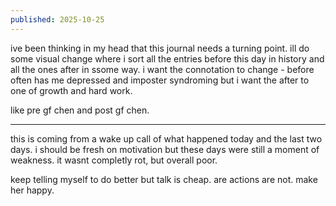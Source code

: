 ```yaml
---
published: 2025-10-25
---
```


ive been thinking in my head that this journal needs a turning point. ill do some visual change where i sort all the entries before this day in history and all the ones after in ssome way. i want the connotation to change - before often has me depressed and imposter syndroming but i want the after to one of growth and hard work. 

like pre gf chen and post gf chen.

---

this is coming from a wake up call of what happened today and the last two days. i should be fresh on motivation but these days were still a moment of weakness. it wasnt completly rot, but overall poor.

keep telling myself to do better but talk is cheap. are actions are not. make her happy.